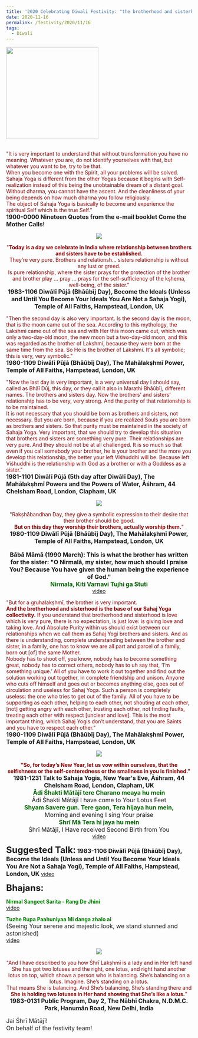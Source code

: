 ```yaml
---
title: '2020 Celebrating Diwali Festivity: "the brotherhood and sisterhood is the base of our Sahaj Yoga collectivity." '
date: 2020-11-16
permalink: /festivity/2020/11/16
tags:
  - Diwali
---
```


<div style="text-align: left"><img src="/images/image00.png" width="250" /></div><br>

<p>
<font color="DarkRed">"It is very important to understand that without transformation you have no meaning. Whatever you are, do not identify yourselves with that, but whatever you want to be, try to be that.<br>
When you become one with the Spirit, all your problems will be solved.<br>
Sahaja Yoga is different from the other Yogas because it begins with Self-realization instead of this being the unobtainable dream of a distant goal.<br>
Without dharma, you cannot have the ascent. And the cleanliness of your being depends on how much dharma you follow religiously.<br>
The object of Sahaja Yoga is basically to become and experience the spiritual Self which is the true Self."</font><br>
<font size="+0"><b>1900-0000 Nineteen Quotes from the e-mail booklet Come the Mother Calls!</b></font>
</p>

<div style="text-align: center"><img src="/images/image562.png" /></div>

<p style="text-align:center;">
<font color="DarkRed">"<b>Today is a day we celebrate in India where relationship between brothers and sisters have to be established.</b><br> 
They’re very pure. Brothers and relationsh... sisters relationship is without any lust or greed.<br>
Is pure relationship, where the sister prays for the protection of the brother and brother play ... pray ... prays for the self-sufficiency of the kṣhema, well-being, of the sister."</font><br>
<font size="+0"><b>1983-1106 Diwālī Pūjā (Bhāūbīj Day), Become the Ideals (Unless and Until You Become Your Ideals You Are Not a Sahaja Yogi), Temple of All Faiths, Hampstead, London, UK</b></font>
</p>

<p>
<font color="DarkRed">"Then the second day is also very important. Is the second day is the moon, that is the moon came out of the sea. According to this mythology, the Lakshmi came out of the sea and with Her this moon came out, which was only a two-day-old moon, the new moon but a two-day-old moon, and this was regarded as the brother of Lakshmi, because they were born at the same time from the sea. So He is the brother of Lakshmi. It's all symbolic; this is very, very symbolic."</font><br>
<font size="+0"><b>1980-1109 Diwālī Pūjā (Bhāūbīj Day), The Mahālakṣhmī Power, Temple of All Faiths, Hampstead, London, UK</b></font>
</p>

<p>
<font color="DarkRed">"Now the last day is very important, is a very universal day I should say, called as Bhāī Dūj, this day, or they call it also in Marathi Bhāūbīj, different names. The brothers and sisters day. Now the brothers’ and sisters’ relationship has to be very, very strong. And the purity of that relationship is to be maintained.<br>
It is not necessary that you should be born as brothers and sisters, not necessary. But you are born, because if you are realized Souls you are born as brothers and sisters. So that purity must be maintained in the society of Sahaja Yoga. Very important, that we should try to develop this situation that brothers and sisters are something very pure. Their relationships are very pure. And they should not be at all challenged. It is so much so that even if you call somebody your brother, he is your brother and the more you develop this relationship, the better your left Viśhuddhi will be. Because left Viśhuddhi is the relationship with God as a brother or with a Goddess as a sister."</font><br>
<font size="+0"><b>1981-1101 Diwālī Pūjā (5th day after Diwālī Day), The Mahālakṣhmī Powers and the Powers of Water, Āśhram, 44 Chelsham Road, London, Clapham, UK</b></font>
</p>

<div style="text-align: center"><img src="/images/image563.png" /></div>

<p style="text-align:center;">
<font color="DarkRed">"Rakṣhābandhan Day, they give a symbolic expression to their desire that their brother should be good.<br>
<b>But on this day they worship their brothers, actually worship them.</b>"</font><br>
<font size="+0"><b>1980-1109 Diwālī Pūjā (Bhāūbīj Day), The Mahālakṣhmī Power, Temple of All Faiths, Hampstead, London, UK</b></font><br>
<br>
<font size="+0"><b>Bābā Māmā (1990 March): This is what the brother has written for the sister: "O Nirmalā, my sister, how much should I praise You? Because You have given the human being the experience of God."</b></font><br>
<font color="DarkGreen"><font size="+0"><b>Nirmala, Kiti Varnavi Tujhi ga Stuti</b></font></font><br>
<a href="https://seven-teams.github.io/Videos_Links.html"> video</a><br>
</p>

<p>
<font color="DarkRed">"But for a gṛuhalakṣhmī, the brother is very important.<br>
<b>And the brotherhood and sisterhood is the base of our Sahaj Yoga collectivity.</b> If you understand that brotherhood and sisterhood is love which is very pure, there is no expectation, is just love: is giving love and taking love. And Absolute Purity within us should exist between our relationships when we call them as Sahaj Yogi brothers and sisters. And as there is understanding, complete understanding between the brother and sister, in a family, one has to know we are all part and parcel of a family, born out [of] the same Mother.<br>
Nobody has to shoot off, you know, nobody has to become something great, nobody has to correct others, nobody has to uh say that, ‘I’m something unique.’ All of you have to work it out together and find out the solution working out together, in complete friendship and unison. Anyone who cuts off himself and goes out or becomes anything else, goes out of circulation and useless for Sahaj Yoga. Such a person is completely useless: the one who tries to get out of the family. All of you have to be supporting as each other, helping to each other, not shouting at each other, [not] getting angry with each other, trusting each other, not finding faults, treating each other with respect [unclear and love].
This is the most important thing, which Sahaj Yogis don’t understand, that you are Saints and you have to respect each other."</font><br>
<font size="+0"><b>1980-1109 Diwālī Pūjā (Bhāūbīj Day), The Mahālakṣhmī Power, Temple of All Faiths, Hampstead, London, UK</b></font>
</p>

<div style="text-align: center"><img src="/images/image564.png" /></div>

<p style=" text-align:center;">
<font color="DarkRed"><b>"So, for today’s New Year, let us vow within ourselves, that the selfishness or the self-centeredness or the smallness in you is finished."</b></font><br>
<font size="+0"><b>1981-1231 Talk to Sahaja Yogis, New Year's Eve, Āśhram, 44 Chelsham Road, London, Clapham, UK</b></font><br>
<font color="DarkGreen"><font size="+0"><b>Ādi Śhakti Mātājī tere Charano meaya hu mein</b></font></font><br>
<font size="+0">Ādi Śhakti Mātājī I have come to Your Lotus Feet</font><br>
<font color="DarkGreen"><font size="+0"><b>Shyam Savere gun. Tere gaon, Tera hijaya hun mein,</b></font></font><br>
<font size="+0">Morning and evening I sing Your praise</font><br>
<font color="DarkGreen"><font size="+0"><b>Śhrī Mā Tera hi jaya hu mein</b></font></font><br>
<font size="+0">Śhrī Mātājī, I Have received Second Birth from You</font><br>
<a href="https://www.youtube.com/watch?v=L1wSDCxZKS0&index=15&list=PLC8554007A2C98EA0&ab_channel=VIOLONISTUL">video</a>
</p>

<font size="+2"><b>Suggested Talk:</b></font> 
<font size="+0"><b>1983-1106 Diwālī Pūjā (Bhāūbīj Day), Become the Ideals (Unless and Until You Become Your Ideals You Are Not a Sahaja Yogi), Temple of All Faiths, Hampstead, London, UK</b></font>
<a href="https://www.youtube.com/watch?v=Reh7Q-loWtQ&feature=emb_logo&ab_channel=TeachingsofH.H.ShriMatajiNirmalaDevi"> video</a><br>

<font size="+2"><b>Bhajans:</b></font>

<p>
<font color="green"><b>Nirmal Sangeet Sarita - Rang De Jhini</b></font><br>
<a href="https://www.youtube.com/watch?v=zcAvt3cDa0Y&ab_channel=salmaji"> video</a><br>
</p>

<p>
<font color="green"><b>Tuzhe Rupa Paahuniyaa Mi danga zhalo ai</b></font><br>
<font size="+0">(Seeing Your serene and majestic look, we stand stunned and astonished)</font><br>
<a href="https://seven-teams.github.io/Videos_Links.html">video</a>
</p>

<div style="text-align: center"><img src="/images/image565.png" /></div>

<p style="text-align:center;">
<font color="DarkRed">"And I have described to you how Śhrī Lakṣhmī is a lady and in Her left hand She has got two lotuses and the right, one lotus, and right hand another lotus on top, which shows a person who is balancing. 
She’s balancing on a lotus. Imagine. She’s standing on a lotus.<br> 
That means She is balancing. And She’s balancing, She’s standing there and <b>She is holding two lotuses in Her hand showing that She’s like a lotus.</b>"</font><br>
<font size="+0"><b>1983-0131 Public Program, Day 2, The Nābhī Chakra, N.D.M.C. Park, Hanumān Road, New Delhi, India</b></font>
</p>

<p>
<font size="+0">Jai Śhrī Mātājī!<br>
On behalf of the festivity team!</font>
</p>